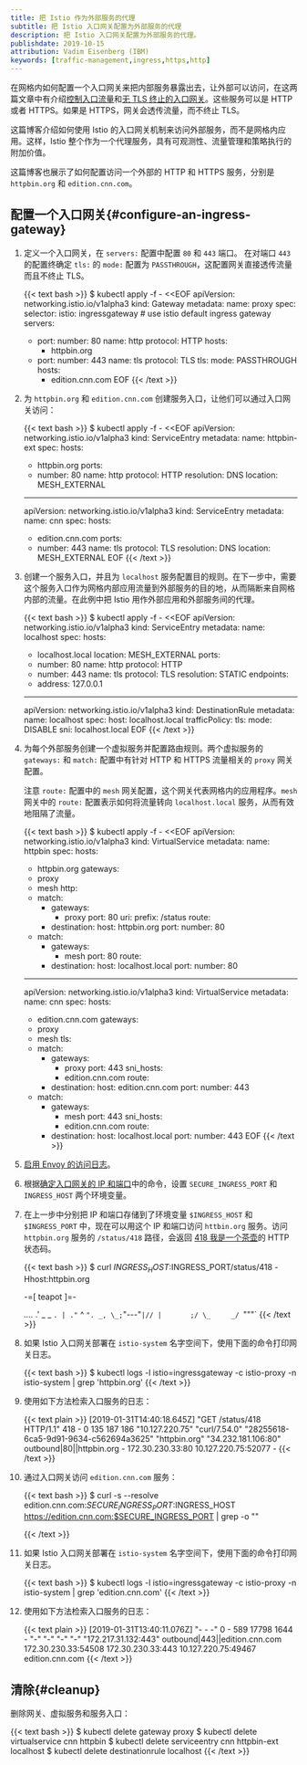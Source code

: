 ```yaml
---
title: 把 Istio 作为外部服务的代理
subtitle: 把 Istio 入口网关配置为外部服务的代理
description: 把 Istio 入口网关配置为外部服务的代理。
publishdate: 2019-10-15
attribution: Vadim Eisenberg (IBM)
keywords: [traffic-management,ingress,https,http]
---
```


在网格内如何配置一个入口网关来把内部服务暴露出去，让外部可以访问，在这两篇文章中有介绍[控制入口流量](/zh/docs/tasks/traffic-management/ingress/ingress-control/)和[无 TLS 终止的入口网关](/zh/docs/tasks/traffic-management/ingress/ingress-sni-passthrough/)。这些服务可以是 HTTP 或者 HTTPS。如果是 HTTPS，网关会透传流量，而不终止 TLS。

这篇博客介绍如何使用 Istio 的入口网关机制来访问外部服务，而不是网格内应用。这样，Istio 整个作为一个代理服务，具有可观测性、流量管理和策略执行的附加价值。

这篇博客也展示了如何配置访问一个外部的 HTTP 和 HTTPS 服务，分别是 `httpbin.org` 和 `edition.cnn.com`。

## 配置一个入口网关{#configure-an-ingress-gateway}

1.  定义一个入口网关，在 `servers:` 配置中配置 `80` 和 `443` 端口。
    在对端口 `443` 的配置终确定 `tls:` 的 `mode:` 配置为 `PASSTHROUGH`，这配置网关直接透传流量而且不终止 TLS。

    {{< text bash >}}
    $ kubectl apply -f - <<EOF
    apiVersion: networking.istio.io/v1alpha3
    kind: Gateway
    metadata:
      name: proxy
    spec:
      selector:
        istio: ingressgateway # use istio default ingress gateway
      servers:
      - port:
          number: 80
          name: http
          protocol: HTTP
        hosts:
        - httpbin.org
      - port:
          number: 443
          name: tls
          protocol: TLS
        tls:
          mode: PASSTHROUGH
        hosts:
        - edition.cnn.com
    EOF
    {{< /text >}}

1.  为 `httpbin.org` 和 `edition.cnn.com` 创建服务入口，让他们可以通过入口网关访问：

    {{< text bash >}}
    $ kubectl apply -f - <<EOF
    apiVersion: networking.istio.io/v1alpha3
    kind: ServiceEntry
    metadata:
      name: httpbin-ext
    spec:
      hosts:
      - httpbin.org
      ports:
      - number: 80
        name: http
        protocol: HTTP
      resolution: DNS
      location: MESH_EXTERNAL
    ---
    apiVersion: networking.istio.io/v1alpha3
    kind: ServiceEntry
    metadata:
      name: cnn
    spec:
      hosts:
      - edition.cnn.com
      ports:
      - number: 443
        name: tls
        protocol: TLS
      resolution: DNS
      location: MESH_EXTERNAL
    EOF
    {{< /text >}}

1.  创建一个服务入口，并且为 `localhost` 服务配置目的规则。在下一步中，需要这个服务入口作为网格内部应用流量到外部服务的目的地，从而隔断来自网格内部的流量。在此例中把 Istio 用作外部应用和外部服务间的代理。

    {{< text bash >}}
    $ kubectl apply -f - <<EOF
    apiVersion: networking.istio.io/v1alpha3
    kind: ServiceEntry
    metadata:
      name: localhost
    spec:
      hosts:
      - localhost.local
      location: MESH_EXTERNAL
      ports:
      - number: 80
        name: http
        protocol: HTTP
      - number: 443
        name: tls
        protocol: TLS
      resolution: STATIC
      endpoints:
      - address: 127.0.0.1
    ---
    apiVersion: networking.istio.io/v1alpha3
    kind: DestinationRule
    metadata:
      name: localhost
    spec:
      host: localhost.local
      trafficPolicy:
        tls:
          mode: DISABLE
          sni: localhost.local
    EOF
    {{< /text >}}

1.  为每个外部服务创建一个虚拟服务并配置路由规则。两个虚拟服务的 `gateways:` 和 `match:` 配置中有针对 HTTP 和 HTTPS 流量相关的 `proxy` 网关配置。

    注意 `route:` 配置中的 `mesh` 网关配置，这个网关代表网格内的应用程序。`mesh` 网关中的 `route:` 配置表示如何将流量转向 `localhost.local` 服务，从而有效地阻隔了流量。

    {{< text bash >}}
    $ kubectl apply -f - <<EOF
    apiVersion: networking.istio.io/v1alpha3
    kind: VirtualService
    metadata:
      name: httpbin
    spec:
      hosts:
      - httpbin.org
      gateways:
      - proxy
      - mesh
      http:
      - match:
        - gateways:
          - proxy
          port: 80
          uri:
            prefix: /status
        route:
        - destination:
            host: httpbin.org
            port:
              number: 80
      - match:
        - gateways:
          - mesh
          port: 80
        route:
        - destination:
            host: localhost.local
            port:
              number: 80
    ---
    apiVersion: networking.istio.io/v1alpha3
    kind: VirtualService
    metadata:
      name: cnn
    spec:
      hosts:
      - edition.cnn.com
      gateways:
      - proxy
      - mesh
      tls:
      - match:
        - gateways:
          - proxy
          port: 443
          sni_hosts:
          - edition.cnn.com
        route:
        - destination:
            host: edition.cnn.com
            port:
              number: 443
      - match:
        - gateways:
          - mesh
          port: 443
          sni_hosts:
          - edition.cnn.com
        route:
        - destination:
            host: localhost.local
            port:
              number: 443
    EOF
    {{< /text >}}

1.  [启用 Envoy 的访问日志](/zh/docs/tasks/observability/logs/access-log/#enable-envoy-s-access-logging)。

1.  根据[确定入口网关的 IP 和端口](/zh/docs/tasks/traffic-management/ingress/ingress-control/#determining-the-ingress-i-p-and-ports)中的命令，设置 `SECURE_INGRESS_PORT` 和 `INGRESS_HOST` 两个环境变量。

1.  在上一步中分别把 IP 和端口存储到了环境变量 `$INGRESS_HOST` 和 `$INGRESS_PORT` 中，现在可以用这个 IP 和端口访问 `httbin.org` 服务。访问 `httpbin.org` 服务的 `/status/418` 路径，会返回 [418 我是一个茶壶](https://developer.mozilla.org/en-US/docs/Web/HTTP/Status/418)的 HTTP 状态码。

    {{< text bash >}}
    $ curl $INGRESS_HOST:$INGRESS_PORT/status/418 -Hhost:httpbin.org

    -=[ teapot ]=-

       _...._
     .'  _ _ `.
    | ."` ^ `". _,
    \_;`"---"`|//
      |       ;/
      \_     _/
        `"""`
    {{< /text >}}

1.  如果 Istio 入口网关部署在 `istio-system` 名字空间下，使用下面的命令打印网关日志。

    {{< text bash >}}
    $ kubectl logs -l istio=ingressgateway -c istio-proxy -n istio-system | grep 'httpbin.org'
    {{< /text >}}

1.  使用如下方法检索入口服务的日志：

    {{< text plain >}}
    [2019-01-31T14:40:18.645Z] "GET /status/418 HTTP/1.1" 418 - 0 135 187 186 "10.127.220.75" "curl/7.54.0" "28255618-6ca5-9d91-9634-c562694a3625" "httpbin.org" "34.232.181.106:80" outbound|80||httpbin.org - 172.30.230.33:80 10.127.220.75:52077 -
    {{< /text >}}

1. 通过入口网关访问 `edition.cnn.com` 服务：

    {{< text bash >}}
    $ curl -s --resolve edition.cnn.com:$SECURE_INGRESS_PORT:$INGRESS_HOST https://edition.cnn.com:$SECURE_INGRESS_PORT | grep -o "<title>.*</title>"
    <title>CNN International - Breaking News, US News, World News and Video</title>
    {{< /text >}}

1. 如果 Istio 入口网关部署在 `istio-system` 名字空间下，使用下面的命令打印网关日志。

    {{< text bash >}}
    $ kubectl logs -l istio=ingressgateway -c istio-proxy -n istio-system | grep 'edition.cnn.com'
    {{< /text >}}

1. 使用如下方法检索入口服务的日志：

    {{< text plain >}}
    [2019-01-31T13:40:11.076Z] "- - -" 0 - 589 17798 1644 - "-" "-" "-" "-" "172.217.31.132:443" outbound|443||edition.cnn.com 172.30.230.33:54508 172.30.230.33:443 10.127.220.75:49467 edition.cnn.com
    {{< /text >}}

## 清除{#cleanup}

删除网关、虚拟服务和服务入口：

{{< text bash >}}
$ kubectl delete gateway proxy
$ kubectl delete virtualservice cnn httpbin
$ kubectl delete serviceentry cnn httpbin-ext localhost
$ kubectl delete destinationrule localhost
{{< /text >}}
